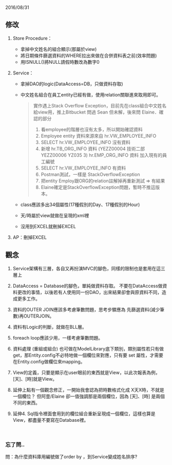 2016/08/31

## 修改

1. Store Procedure：

   - 拿掉中文姓名的組合顯示(那屬於view)
   - 將日期條件篩選資料的WHERE拉出來做在合併資料表之前(效率問題) 
   - 用ISNULL()將NULL請假時數改為數字0 

2. Service：

   - 拿掉DAO的logic(DataAccess=DB，只做資料存取)　

   - 中文姓名組合在員工entity已經有做，使用relation關聯進來取用即可。

     > 實作遇上Stack Overflow Exception，目前先在class組合中文姓名給view用，推上Bitbucket
     > 問過 Sean 但未解，後來問 Elaine．確認的部分
     >
     > 1. 看employee的階層也沒有太多，所以開始確認資料
     > 2. Employee entity 資料來源來自 hr.VW_EMPLOYEE_INFO
     > 3. SELECT hr.VW_EMPLOYEE_INFO 沒有資料
     > 4. 新增 
     >    hr.TB_ORG_INFO 資料 (YEZZ00004 技術二部 YEZZ00006 YZ035 3) 
     >    hr.EMP_ORG_INFO 資料 加入現有的員工編號
     > 5. SELECT hr.VW_EMPLOYEE_INFO 有資料
     > 6. Postman測試，一樣是 StackOverflowException 
     > 7. 把entity Employ跟ORG的relation註解掉再重新測試 => 有結果
     > 8. Elaine確定是StackOverflowException問題，暫時不推這版本。

   - class應該多出34個屬性(17種假別的Day、17種假別的Hour) 

   - 天/時屬於view就做在呈現的xml裡 

   - 沒用到EXCEL就刪掉EXCEL

3. AP：刪掉EXCEL

## 觀念

1. Service架構有三層，各自又再扮演MVC的腳色，同樣的限制也是套用在這三層上

2. DataAccess = Database的腳色，單純做資料存取。
   不要在DataAccess做資料更改的事情，以後若有人使用同一份DAO，出來結果卻會與原資料不同，造成更多工作。

3. 資料的OUTER JOIN應該多考慮筆數問題，思考步驟應為 先篩選資料(減少筆數)再OUTERJOIN。

4. 資料有Logic的判斷，就做在BLL層。

5. foreach loop應該少用，一樣考慮筆數問題。

6. 資料處理 (重組或組合) 也可做在ModelLibrary底下類別，類別屬性若只有做 get，那Entity.config不必特地做一個欄位來對應，只有要 set 屬性，才需要在Entity.config做欄位來mapping。

7. View的定義，只要是顯示在user眼前的東西就是View，以此次報表為例，[天]、[時]就是View。

8. 延伸上點有一個觀念修正，一開始我會認為把時數格式化成 X天X時，不就是一個欄位？
   但阿壹/Elaine 卻一值強調那是兩個欄位，因為 [天]、[時] 是兩個不同的東西。

9. 延伸4. Sql指令裡面會用到的欄位組合重新呈現成一個欄位，這樣也算是View，都盡量不要寫在Database裡。

   ​


### 忘了問..

問：為什麼資料庫用編號做了order by ，到Service變成姓名排序?

